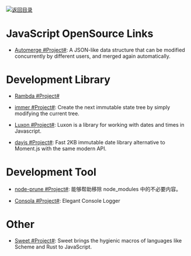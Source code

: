 [![返回目录](https://user-images.githubusercontent.com/5803001/38079637-ff0abcf0-3371-11e8-9b76-ad651620afc7.jpg)](https://github.com/wxyyxc1992/Awesome-Links)

# JavaScript OpenSource Links

* [Automerge #Project#](https://github.com/automerge/automerge): A JSON-like data structure that can be modified concurrently by different users, and merged again automatically.

# Development Library

* [Rambda #Project#](http://ramdajs.com/0.22.1/index.html)

* [immer #Project#](https://github.com/mweststrate/immer): Create the next immutable state tree by simply modifying the current tree.

* [Luxon #Project#](https://github.com/moment/luxon): Luxon is a library for working with dates and times in Javascript.

* [dayjs #Project#](https://github.com/xx45/dayjs): Fast 2KB immutable date library alternative to Moment.js with the same modern API.

# Development Tool

* [node-prune #Project#](https://github.com/tj/node-prune): 能够帮助移除 node_modules 中的不必要内容。

* [Consola #Project#](https://github.com/nuxt/consola): Elegant Console Logger

# Other

* [Sweet #Project#](https://www.sweetjs.org/): Sweet brings the hygienic macros of languages like Scheme and Rust to JavaScript.
